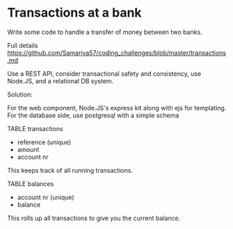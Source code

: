 # Transactions at a bank

Write some code to handle a transfer of money between two banks.

Full details https://github.com/Samariya57/coding_challenges/blob/master/transactions.md

Use a REST API, consider transactional safety and consistency, use Node.JS, and a relational DB system.

Solution:

For the web component, Node.JS's express kit along with ejs for templating.  For the database side, use postgresql with a simple schema

TABLE transactions
  - reference (unique)
  - amount
  - account nr

This keeps track of all running transactions.


TABLE balances
  - account nr (unique)
  - balance

  This rolls up all transactions to give you the current balance.

  